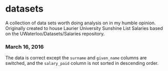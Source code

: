 # datasets
A collection of data sets worth doing analysis on in my humble opinion. Originally created to house Laurier University Sunshine List Salaries based on the UWaterloo/Datasets/Salaries repository.

### March 16, 2016
The data is correct except the `surname` and `given_name` columns are switched, and the `salary_paid` column is not sorted in descending order.

